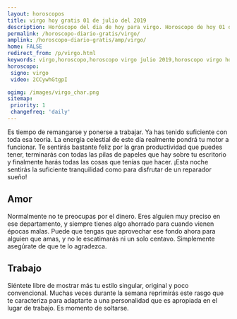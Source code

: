 ```yaml
---
layout: horoscopos
title: virgo hoy gratis 01 de julio del 2019 
description: Horóscopo del dia de hoy para virgo. Horoscopo de hoy 01 de julio del 2019. Las predicciones de amor, trabajo, vida personal gratis.
permalink: /horoscopo-diario-gratis/virgo/
amplink: /horoscopo-diario-gratis/amp/virgo/
home: FALSE
redirect_from: /p/virgo.html
keywords: virgo,horoscopo,horoscopo virgo julio 2019,horoscopo virgo hoy,tarot virgo julio 2019,horoscopo virgo,tarot virgo hoy,horoscopo de hoy,horoscopo diario,tarot del amor,horoscopo de hoy virgo,horoscopo diario del tarot, Horoscopo de hoy virgo 01 de julio del 2019,horóscopo del día,signos zodiacales 2019, el horoscopo de hoy
horoscopo:
 signo: virgo
 video: 2CCywhGtgpI

ogimg: /images/virgo_char.png
sitemap:
 priority: 1
 changefreq: 'daily'
---
```



Es tiempo de remangarse y ponerse a trabajar. Ya has tenido suficiente con toda esa teoría. La energía celestial de este día realmente pondrá tu motor a funcionar. Te sentirás bastante feliz por la gran productividad que puedes tener, terminarás con todas las pilas de papeles que hay sobre tu escritorio y finalmente harás todas las cosas que tenías que hacer. ¡Esta noche sentirás la suficiente tranquilidad como para disfrutar de un reparador sueño!

## Amor

Normalmente no te preocupas por el dinero. Eres alguien muy preciso en ese departamento, y siempre tienes algo ahorrado para cuando vienen épocas malas. Puede que tengas que aprovechar ese fondo ahora para alguien que amas, y no le escatimarás ni un solo centavo. Simplemente asegúrate de que te lo agradezca.

## Trabajo

Siéntete libre de mostrar más tu estilo singular, original y poco convencional. Muchas veces durante la semana reprimirás este rasgo que te caracteriza para adaptarte a una personalidad que es apropiada en el lugar de trabajo. Es momento de soltarse.